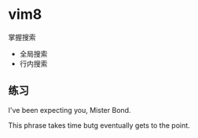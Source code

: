# vim8
掌握搜索
- 全局搜索
- 行内搜索


## 练习

I've been expecting you, Mister Bond.


This phrase takes time butg eventually gets to the point.
